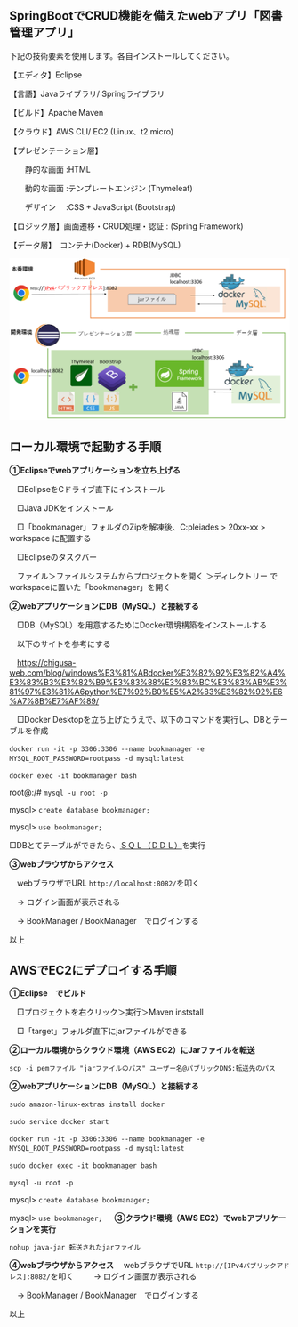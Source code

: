 ## SpringBootでCRUD機能を備えたwebアプリ「図書管理アプリ」

下記の技術要素を使用します。各自インストールしてください。

【エディタ】Eclipse 

【言語】Javaライブラリ/ Springライブラリ

【ビルド】Apache Maven

【クラウド】AWS CLI/ EC2 (Linux、t2.micro)

【プレゼンテーション層】

　　静的な画面 :HTML

　　動的な画面 :テンプレートエンジン (Thymeleaf)

　　デザイン 　:CSS + JavaScript (Bootstrap)

【ロジック層】画面遷移・CRUD処理・認証 : (Spring Framework)

【データ層】　コンテナ(Docker) + RDB(MySQL)

![構成図](./図書管理アプリ構成図.jpg)

## ローカル環境で起動する手順

**①Eclipseでwebアプリケーションを立ち上げる**

　□EclipseをCドライブ直下にインストール

　□Java JDKをインストール

　□「bookmanager」フォルダのZipを解凍後、C:pleiades > 20xx-xx > workspace に配置する

　□Eclipseのタスクバー

　ファイル＞ファイルシステムからプロジェクトを開く ＞ディレクトリー でworkspaceに置いた「bookmanager」を開く

**②webアプリケーションにDB（MySQL）と接続する**

　□DB（MySQL）を用意するためにDocker環境構築をインストールする

　以下のサイトを参考にする

　https://chigusa-web.com/blog/windows%E3%81%ABdocker%E3%82%92%E3%82%A4%E3%83%B3%E3%82%B9%E3%83%88%E3%83%BC%E3%83%AB%E3%81%97%E3%81%A6python%E7%92%B0%E5%A2%83%E3%82%92%E6%A7%8B%E7%AF%89/

　□Docker Desktopを立ち上げたうえで、以下のコマンドを実行し、DBとテーブルを作成

`docker run -it -p 3306:3306 --name bookmanager -e MYSQL_ROOT_PASSWORD=rootpass -d mysql:latest`

`docker exec -it bookmanager bash`

root@:/# `mysql -u root -p`

mysql> `create database bookmanager;`

mysql> `use bookmanager;`

 □DBとてテーブルができたら、[ＳＱＬ（ＤＤＬ）](https://github.com/HagaInsector/bookmanager/blob/main/SQL)を実行

**③webブラウザからアクセス**
 
　webブラウザでURL `http://localhost:8082/`を叩く

　→ ログイン画面が表示される

　→ BookManager / BookManager　でログインする


以上

## AWSでEC2にデプロイする手順

**①Eclipse　でビルド**

　□プロジェクトを右クリック＞実行＞Maven inststall

　□「target」フォルダ直下にjarファイルができる

**②ローカル環境からクラウド環境（AWS EC2）にJarファイルを転送**

`scp -i pemファイル "jarファイルのパス" ユーザー名@パブリックDNS:転送先のパス`

**②webアプリケーションにDB（MySQL）と接続する**

`sudo amazon-linux-extras install docker`

`sudo service docker start`

`docker run -it -p 3306:3306 --name bookmanager -e MYSQL_ROOT_PASSWORD=rootpass -d mysql:latest`

`sudo docker exec -it bookmanager bash`

`mysql -u root -p`

mysql> `create database bookmanager;`

mysql> `use bookmanager;`
　
**③クラウド環境（AWS EC2）でwebアプリケーションを実行**

 `nohup java-jar 転送されたjarファイル`

**④webブラウザからアクセス**
　webブラウザでURL `http://[IPv4パブリックアドレス]:8082/`を叩く
　
　→ ログイン画面が表示される

　→ BookManager / BookManager　でログインする

以上　




　
